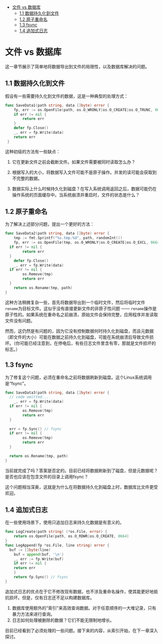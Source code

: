 <!-- START doctoc generated TOC please keep comment here to allow auto update -->
<!-- DON'T EDIT THIS SECTION, INSTEAD RE-RUN doctoc TO UPDATE -->

- [文件 vs 数据库](#%E6%96%87%E4%BB%B6-vs-%E6%95%B0%E6%8D%AE%E5%BA%93)
  - [1.1 数据持久化到文件](#11-%E6%95%B0%E6%8D%AE%E6%8C%81%E4%B9%85%E5%8C%96%E5%88%B0%E6%96%87%E4%BB%B6)
  - [1.2 原子重命名](#12-%E5%8E%9F%E5%AD%90%E9%87%8D%E5%91%BD%E5%90%8D)
  - [1.3 fsync](#13-fsync)
  - [1.4 追加式日志](#14-%E8%BF%BD%E5%8A%A0%E5%BC%8F%E6%97%A5%E5%BF%97)

<!-- END doctoc generated TOC please keep comment here to allow auto update -->

# 文件 vs 数据库

这一章节展示了简单地将数据导出到文件的局限性，以及数据库解决的问题。

## 1.1 数据持久化到文件 

假设有一些需要持久化到文件的数据，这是一种典型的处理方式：

```go
func SaveData1(path string, data []byte) error {
	fp, err := os.OpenFile(path, os.O_WRONLY|os.O_CREATE|os.O_TRUNC, 0664) 
	if err != nil {
		return err 
	}
	defer fp.Close()
	_, err = fp.Write(data)
	return err
 }
```

这种初级的方法有一些缺点：

1. 它在更新文件之前会截断文件。如果文件需要被同时读取怎么办？ 

2. 根据写入的大小，将数据写入文件可能不是原子操作。并发的读可能会获取到不完整的数据。 

3. 数据实际上什么时候持久化到磁盘？在写入系统调用返回之后，数据可能仍在操作系统的页面缓存中。当系统崩溃并重启时，文件的状态是什么？

## 1.2 原子重命名

为了解决上述部分问题，提出一个更好的方法：

```go
func SaveData2(path string, data []byte) error {
	tmp := fmt.Sprintf("%s.tmp.%d", path, randomInt())
	fp, err := os.OpenFile(tmp, os.O_WRONLY|os.O_CREATE|os.O_EXCL, 0664) 
  if err != nil {
		return err 
  }
	defer fp.Close()
	_, err = fp.Write(data) 
  if err != nil {
		os.Remove(tmp)
		return err
  }
	return os.Rename(tmp, path) 
}
```

这种方法稍微复杂一些，首先将数据导出到一个临时文件，然后将临时文件`rename`为目标文件。这似乎没有直接更新文件的非原子性问题 —— `rename`操作是原子性的。如果系统在重命名之前崩溃，原始文件会保持完整，应用程序并发读取文件没有问题。

然而，这仍然是有问题的，因为它没有控制数据何时持久化到磁盘，而且元数据（即文件的大小）可能在数据之前持久化到磁盘，可能在系统崩溃后导致文件损坏。（你可能已经注意到，在停电后，有些日志文件里含有零，那就是文件损坏的标志。）

## 1.3 fsync

为了修复这个问题，必须在重命名之前将数据刷新到磁盘。这个Linux系统调用是“fsync”。

```go
func SaveData3(path string, data []byte) error { 
  // code omitted...
	_, err = fp.Write(data)
  if err != nil {
		os.Remove(tmp)
		return err 
  }
	
  err = fp.Sync() // fsync 
  if err != nil {
		os.Remove(tmp)
		return err 
  }
	
  return os.Rename(tmp, path) 
}
```

当前就完成了吗？答案是否定的。目前已经将数据刷新到了磁盘，但是元数据呢？是否也应该在包含文件的目录上调用fsync？ 

这个问题相当深奥，这就是为什么在将数据持久化到磁盘上时，数据库比文件更受欢迎。

## 1.4 追加式日志

在一些使用场景下，使用只追加日志来持久化数据是有意义的。

```go
func LogCreate(path string) (*os.File, error) {
	return os.OpenFile(path, os.O_RDWR|os.O_CREATE, 0664)
}
func LogAppend(fp *os.File, line string) error { 
  buf := []byte(line)
	buf = append(buf, '\n')
	_, err := fp.Write(buf)
	if err != nil { 
    return err
	}
	return fp.Sync() // fsync
}
```

追加式日志的优点在于它不修改现有数据，也不涉及重命名操作，使其能更好地抵抗损坏。但是，仅有日志还不足以构建数据库。

1. 数据库使用额外的“索引”来高效查询数据。对于任意顺序的一大堆记录，只有暴力方法来进行查询。
2. 日志如何处理被删除的数据？它们不能无限制地增长。

目前已经看到了必须处理的一些问题。接下来的内容，从索引开始，在下一章深入探讨。